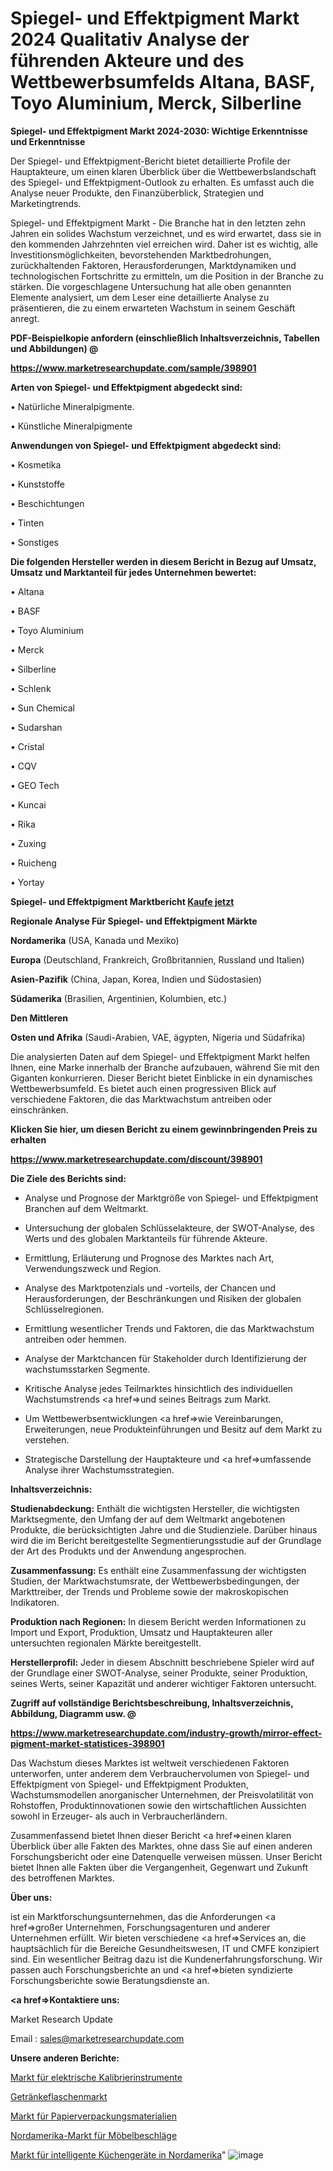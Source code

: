 # Spiegel- und Effektpigment Markt 2024 Qualitativ Analyse der führenden Akteure und des Wettbewerbsumfelds Altana, BASF, Toyo Aluminium, Merck, Silberline

<strong>Spiegel- und Effektpigment Markt 2024-2030: Wichtige Erkenntnisse und Erkenntnisse</strong>

Der Spiegel- und Effektpigment-Bericht bietet detaillierte Profile der Hauptakteure, um einen klaren Überblick über die Wettbewerbslandschaft des Spiegel- und Effektpigment-Outlook zu erhalten. Es umfasst auch die Analyse neuer Produkte, den Finanzüberblick, Strategien und Marketingtrends.

Spiegel- und Effektpigment Markt - Die Branche hat in den letzten zehn Jahren ein solides Wachstum verzeichnet, und es wird erwartet, dass sie in den kommenden Jahrzehnten viel erreichen wird. Daher ist es wichtig, alle Investitionsmöglichkeiten, bevorstehenden Marktbedrohungen, zurückhaltenden Faktoren, Herausforderungen, Marktdynamiken und technologischen Fortschritte zu ermitteln, um die Position in der Branche zu stärken. Die vorgeschlagene Untersuchung hat alle oben genannten Elemente analysiert, um dem Leser eine detaillierte Analyse zu präsentieren, die zu einem erwarteten Wachstum in seinem Geschäft anregt.



<strong><b>PDF-Beispielkopie anfordern (einschließlich Inhaltsverzeichnis, Tabellen und Abbildungen) @ </b></strong>

<strong><a href=https://www.marketresearchupdate.com/sample/398901>

<strong>https://www.marketresearchupdate.com/sample/398901</u></a></strong></strong>



<strong>Arten von Spiegel- und Effektpigment abgedeckt sind:</strong>

• Natürliche Mineralpigmente.

• Künstliche Mineralpigmente



<strong>Anwendungen von Spiegel- und Effektpigment abgedeckt sind:</strong>

• Kosmetika

• Kunststoffe

• Beschichtungen

• Tinten

• Sonstiges



<strong>Die folgenden Hersteller werden in diesem Bericht in Bezug auf Umsatz, Umsatz und Marktanteil für jedes Unternehmen bewertet:</strong>

• Altana

• BASF

• Toyo Aluminium

• Merck

• Silberline

• Schlenk

• Sun Chemical

• Sudarshan

• Cristal

• CQV

• GEO Tech

• Kuncai

• Rika

• Zuxing

• Ruicheng

• Yortay



<strong>Spiegel- und Effektpigment Marktbericht <a href=https://www.marketresearchupdate.com/buynow/398901>Kaufe jetzt</a></strong>



<strong>Regionale Analyse Für Spiegel- und Effektpigment Märkte</strong>



<strong>Nordamerika</strong> (USA, Kanada und Mexiko)



<strong>Europa</strong> (Deutschland, Frankreich, Großbritannien, Russland und Italien)



<strong>Asien-Pazifik</strong> (China, Japan, Korea, Indien und Südostasien)



<strong>Südamerika</strong> (Brasilien, Argentinien, Kolumbien, etc.)



<strong>Den Mittleren</strong> 

<strong>Osten und Afrika</strong> (Saudi-Arabien, VAE, ägypten, Nigeria und Südafrika)

Die analysierten Daten auf dem Spiegel- und Effektpigment Markt helfen Ihnen, eine Marke innerhalb der Branche aufzubauen, während Sie mit den Giganten konkurrieren. Dieser Bericht bietet Einblicke in ein dynamisches Wettbewerbsumfeld. Es bietet auch einen progressiven Blick auf verschiedene Faktoren, die das Marktwachstum antreiben oder einschränken.



<strong>Klicken Sie hier, um diesen Bericht zu einem gewinnbringenden Preis zu erhalten
</strong>

<strong><a href=https://www.marketresearchupdate.com/discount/398901>https://www.marketresearchupdate.com/discount/398901</b></u></strong></a>



<strong>Die Ziele des Berichts sind:</strong>

- Analyse und Prognose der Marktgröße von Spiegel- und Effektpigment Branchen auf dem Weltmarkt.

- Untersuchung der globalen Schlüsselakteure, der SWOT-Analyse, des Werts und des globalen Marktanteils für führende Akteure.

- Ermittlung, Erläuterung und Prognose des Marktes nach Art, Verwendungszweck und Region.

- Analyse des Marktpotenzials und -vorteils, der Chancen und Herausforderungen, der Beschränkungen und Risiken der globalen Schlüsselregionen.

- Ermittlung wesentlicher Trends und Faktoren, die das Marktwachstum antreiben oder hemmen.

- Analyse der Marktchancen für Stakeholder durch Identifizierung der wachstumsstarken Segmente.

- Kritische Analyse jedes Teilmarktes hinsichtlich des individuellen Wachstumstrends <a href=>und</a> seines Beitrags zum Markt.

- Um Wettbewerbsentwicklungen <a href=>wie</a> Vereinbarungen, Erweiterungen, neue Produkteinführungen und Besitz auf dem Markt zu verstehen.

- Strategische Darstellung der Hauptakteure und <a href=>umfas</a>sende Analyse ihrer Wachstumsstrategien.



<strong>Inhaltsverzeichnis:</strong>



<strong>Studienabdeckung:</strong> Enthält die wichtigsten Hersteller, die wichtigsten Marktsegmente, den Umfang der auf dem Weltmarkt angebotenen Produkte, die berücksichtigten Jahre und die Studienziele. Darüber hinaus wird die im Bericht bereitgestellte Segmentierungsstudie auf der Grundlage der Art des Produkts und der Anwendung angesprochen.



<strong>Zusammenfassung:</strong> Es enthält eine Zusammenfassung der wichtigsten Studien, der Marktwachstumsrate, der Wettbewerbsbedingungen, der Markttreiber, der Trends und Probleme sowie der makroskopischen Indikatoren.



<strong>Produktion nach Regionen:</strong> In diesem Bericht werden Informationen zu Import und Export, Produktion, Umsatz und Hauptakteuren aller untersuchten regionalen Märkte bereitgestellt.



<strong>Herstellerprofil:</strong> Jeder in diesem Abschnitt beschriebene Spieler wird auf der Grundlage einer SWOT-Analyse, seiner Produkte, seiner Produktion, seines Werts, seiner Kapazität und anderer wichtiger Faktoren untersucht.



<strong><b>Zugriff auf vollständige Berichtsbeschreibung, Inhaltsverzeichnis, Abbildung, Diagramm usw. @ </b></strong>

<strong><a href=https://www.marketresearchupdate.com/industry-growth/mirror-effect-pigment-market-statistices-398901>https://www.marketresearchupdate.com/industry-growth/mirror-effect-pigment-market-statistices-398901</a></strong>

Das Wachstum dieses Marktes ist weltweit verschiedenen Faktoren unterworfen, unter anderem dem Verbrauchervolumen von Spiegel- und Effektpigment von Spiegel- und Effektpigment Produkten, Wachstumsmodellen anorganischer Unternehmen, der Preisvolatilität von Rohstoffen, Produktinnovationen sowie den wirtschaftlichen Aussichten sowohl in Erzeuger- als auch in Verbraucherländern.

Zusammenfassend bietet Ihnen dieser Bericht <a href=>einen</a> klaren Überblick über alle Fakten des Marktes, ohne dass Sie auf einen anderen Forschungsbericht oder eine Datenquelle verweisen müssen. Unser Bericht bietet Ihnen alle Fakten über die Vergangenheit, Gegenwart und Zukunft des betroffenen Marktes.



<strong>Über uns:</strong>

 ist ein Marktforschungsunternehmen, das die Anforderungen <a href=>großer</a> Unternehmen, Forschungsagenturen und anderer Unternehmen erfüllt. Wir bieten verschiedene <a href=>Services</a> an, die hauptsächlich für die Bereiche Gesundheitswesen, IT und CMFE konzipiert sind. Ein wesentlicher Beitrag dazu ist die Kundenerfahrungsforschung. Wir passen auch Forschungsberichte an und <a href=>bieten</a> syndizierte Forschungsberichte sowie Beratungsdienste an.



<strong><a href=>Kontaktiere uns:</a></strong>

Market Research Update

Email : sales@marketresearchupdate.com



<strong>Unsere anderen Berichte:</strong>

<a href=https://www.linkedin.com/pulse/electrical-calibration-instruments-market-analysis-understanding>Markt für elektrische Kalibrierinstrumente</a>

<a href=https://www.linkedin.com/pulse/beverage-bottle-market-analysis-segment>Getränkeflaschenmarkt</a>

<a href=https://www.linkedin.com/pulse/paper-packaging-materials-market-outlooks-2023>Markt für Papierverpackungsmaterialien</a>

<a href=https://www.linkedin.com/pulse/north-america-furniture-hardware-fittings-market>Nordamerika-Markt für Möbelbeschläge</a>

<a href=https://www.linkedin.com/pulse/north-america-smart-kitchen-appliances-market-1f>Markt für intelligente Küchengeräte in Nordamerika</a>"
![image](https://github.com/RushikeshRI/news24analysis/assets/164026548/136e4a91-6abb-47e6-9a8f-8a526920aed2)
